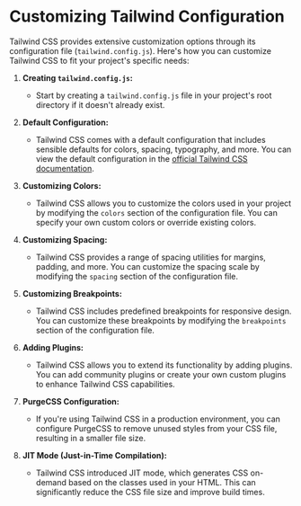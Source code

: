 # Customizing Tailwind Configuration

Tailwind CSS provides extensive customization options through its configuration file (`tailwind.config.js`). Here's how you can customize Tailwind CSS to fit your project's specific needs:

1. **Creating `tailwind.config.js`:**

   - Start by creating a `tailwind.config.js` file in your project's root directory if it doesn't already exist.

2. **Default Configuration:**

   - Tailwind CSS comes with a default configuration that includes sensible defaults for colors, spacing, typography, and more. You can view the default configuration in the [official Tailwind CSS documentation](https://tailwindcss.com/docs/configuration).

3. **Customizing Colors:**

   - Tailwind CSS allows you to customize the colors used in your project by modifying the `colors` section of the configuration file. You can specify your own custom colors or override existing colors.

4. **Customizing Spacing:**

   - Tailwind CSS provides a range of spacing utilities for margins, padding, and more. You can customize the spacing scale by modifying the `spacing` section of the configuration file.

5. **Customizing Breakpoints:**

   - Tailwind CSS includes predefined breakpoints for responsive design. You can customize these breakpoints by modifying the `breakpoints` section of the configuration file.

6. **Adding Plugins:**

   - Tailwind CSS allows you to extend its functionality by adding plugins. You can add community plugins or create your own custom plugins to enhance Tailwind CSS capabilities.

7. **PurgeCSS Configuration:**

   - If you're using Tailwind CSS in a production environment, you can configure PurgeCSS to remove unused styles from your CSS file, resulting in a smaller file size.

8. **JIT Mode (Just-in-Time Compilation):**
   - Tailwind CSS introduced JIT mode, which generates CSS on-demand based on the classes used in your HTML. This can significantly reduce the CSS file size and improve build times.
